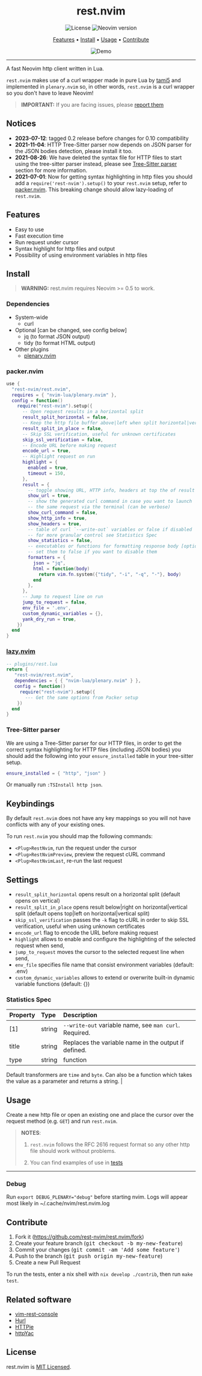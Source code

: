 <div align="center">

# rest.nvim

![License](https://img.shields.io/github/license/NTBBloodbath/rest.nvim?style=for-the-badge)
![Neovim version](https://img.shields.io/badge/Neovim-0.5-57A143?style=for-the-badge&logo=neovim)

[Features](#features) • [Install](#install) • [Usage](#usage) • [Contribute](#contribute)

![Demo](./assets/demo.png)

</div>

---

A fast Neovim http client written in Lua.

`rest.nvim` makes use of a curl wrapper made in pure Lua by [tami5] and implemented
in `plenary.nvim` so, in other words, `rest.nvim` is a curl wrapper so you don't
have to leave Neovim!

> **IMPORTANT:** If you are facing issues, please [report them](https://github.com/rest-nvim/rest.nvim/issues/new)

## Notices

- **2023-07-12**: tagged 0.2 release before changes for 0.10 compatibility
- **2021-11-04**: HTTP Tree-Sitter parser now depends on JSON parser for the JSON bodies detection,
  please install it too.
- **2021-08-26**: We have deleted the syntax file for HTTP files to start using the tree-sitter parser instead,
  please see [Tree-Sitter parser](#tree-sitter-parser) section for more information.
- **2021-07-01**: Now for getting syntax highlighting in http files you should
  add a `require('rest-nvim').setup()` to your `rest.nvim` setup, refer to [packer.nvim](#packernvim).
  This breaking change should allow lazy-loading of `rest.nvim`.

## Features

- Easy to use
- Fast execution time
- Run request under cursor
- Syntax highlight for http files and output
- Possibility of using environment variables in http files

## Install

> **WARNING:** rest.nvim requires Neovim >= 0.5 to work.

### Dependencies

- System-wide
  - curl
- Optional [can be changed, see config below]
  - jq   (to format JSON output)
  - tidy (to format HTML output)
- Other plugins
  - [plenary.nvim](https://github.com/nvim-lua/plenary.nvim)

### packer.nvim

```lua
use {
  "rest-nvim/rest.nvim",
  requires = { "nvim-lua/plenary.nvim" },
  config = function()
    require("rest-nvim").setup({
      -- Open request results in a horizontal split
      result_split_horizontal = false,
      -- Keep the http file buffer above|left when split horizontal|vertical
      result_split_in_place = false,
      -- Skip SSL verification, useful for unknown certificates
      skip_ssl_verification = false,
      -- Encode URL before making request
      encode_url = true,
      -- Highlight request on run
      highlight = {
        enabled = true,
        timeout = 150,
      },
      result = {
        -- toggle showing URL, HTTP info, headers at top the of result window
        show_url = true,
        -- show the generated curl command in case you want to launch
        -- the same request via the terminal (can be verbose)
        show_curl_command = false,
        show_http_info = true,
        show_headers = true,
        -- table of curl `--write-out` variables or false if disabled
        -- for more granular control see Statistics Spec
        show_statistics = false,
        -- executables or functions for formatting response body [optional]
        -- set them to false if you want to disable them
        formatters = {
          json = "jq",
          html = function(body)
            return vim.fn.system({"tidy", "-i", "-q", "-"}, body)
          end
        },
      },
      -- Jump to request line on run
      jump_to_request = false,
      env_file = '.env',
      custom_dynamic_variables = {},
      yank_dry_run = true,
    })
  end
}
```

### [lazy.nvim](https://github.com/folke/lazy.nvim)

```lua
-- plugins/rest.lua
return {
   "rest-nvim/rest.nvim",
   dependencies = { { "nvim-lua/plenary.nvim" } },
   config = function()
     require("rest-nvim").setup({
       --- Get the same options from Packer setup
    })
  end
}
```

### Tree-Sitter parser

We are using a Tree-Sitter parser for our HTTP files, in order to get the correct syntax highlighting
for HTTP files (including JSON bodies) you should add the following into your `ensure_installed` table
in your tree-sitter setup.

```lua
ensure_installed = { "http", "json" }
```

Or manually run `:TSInstall http json`.

## Keybindings

By default `rest.nvim` does not have any key mappings so you will not have
conflicts with any of your existing ones.

To run `rest.nvim` you should map the following commands:
- `<Plug>RestNvim`, run the request under the cursor
- `<Plug>RestNvimPreview`, preview the request cURL command
- `<Plug>RestNvimLast`, re-run the last request

## Settings

- `result_split_horizontal` opens result on a horizontal split (default opens
    on vertical)
- `result_split_in_place` opens result below|right on horizontal|vertical split
    (default opens top|left on horizontal|vertical split)
- `skip_ssl_verification` passes the `-k` flag to cURL in order to skip SSL verification,
    useful when using unknown certificates
- `encode_url` flag to encode the URL before making request
- `highlight` allows to enable and configure the highlighting of the selected request when send,
- `jump_to_request` moves the cursor to the selected request line when send,
- `env_file` specifies file name that consist environment variables (default: .env)
- `custom_dynamic_variables` allows to extend or overwrite built-in dynamic variable functions
    (default: {})

### Statistics Spec

| Property | Type            | Description                                            |
| :------- | :-------------- | :----------------------------------------------------- |
| [1]      | string          | `--write-out` variable name, see `man curl`. Required. |
| title    | string          | Replaces the variable name in the output if defined.   |
| type     | string|function | Specifies type transformation for the output value.
Default transformers are `time` and `byte`. Can also be a function which takes the
value as a parameter and returns a string. |

## Usage

Create a new http file or open an existing one and place the cursor over the
request method (e.g. `GET`) and run `rest.nvim`.

> **NOTES**:
>
> 1. `rest.nvim` follows the RFC 2616 request format so any other
>    http file should work without problems.
>
> 2. You can find examples of use in [tests](./tests)

---

### Debug


Run `export DEBUG_PLENARY="debug"` before starting nvim. Logs will appear most
likely in ~/.cache/nvim/rest.nvim.log


## Contribute

1. Fork it (https://github.com/rest-nvim/rest.nvim/fork)
2. Create your feature branch (<kbd>git checkout -b my-new-feature</kbd>)
3. Commit your changes (<kbd>git commit -am 'Add some feature'</kbd>)
4. Push to the branch (<kbd>git push origin my-new-feature</kbd>)
5. Create a new Pull Request

To run the tests, enter a nix shell with `nix develop ./contrib`, then run `make
test`.

## Related software

- [vim-rest-console](https://github.com/diepm/vim-rest-console)
- [Hurl](https://hurl.dev/)
- [HTTPie](https://httpie.io/)
- [httpYac](https://httpyac.github.io/)

## License

rest.nvim is [MIT Licensed](./LICENSE).

[tami5]: https://github.com/tami5
